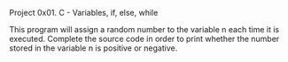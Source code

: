Project
0x01. C - Variables, if, else, while

This program will assign a random number to the variable n each time it is executed. Complete the source code in order to print whether the number stored in the variable n is positive or negative.
